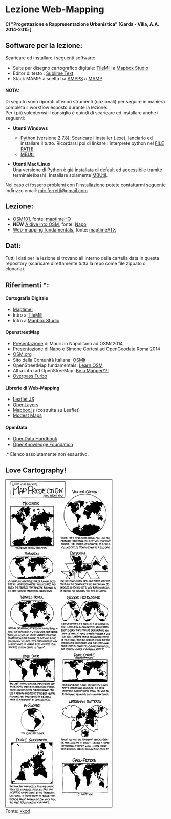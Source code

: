 
# Lezione Web-Mapping

#### CI "Progettazione e Rappresentazione Urbanistica" [Garda - Villa, A.A. 2014-2015 ]


## Software per la lezione:

Scaricare ed installare i seguenti software:  
- Suite per disegno cartografico digitale: [TileMill](https://www.mapbox.com/tilemill/)  *e* [Mapbox Studio](https://www.mapbox.com/mapbox-studio/#darwin)  
- Editor di testo : [Sublime Text](http://www.sublimetext.com/)  
- Stack MAMP: a scelta tra [AMPPS](http://ampps.com/download) *o* [MAMP](http://www.mamp.info/en/)

#### NOTA: 
Di seguito sono riporati ulteriori strumenti (opzionali) per seguire in maniera completa il workflow esposto durante la lezione.  
Per i più volenterosi il consiglio è quindi di scaricare ed installare anche i seguenti:  

- **Utenti Windows**
	- [Python](https://www.python.org/downloads/windows/) (versione 2.7.8). Scaricare l'installer (.exe), lanciarlo ed installare il tutto. Ricordarsi poi di linkare l'interprete python nel [FILE PATH!](https://docs.python.org/2/using/windows.html)  
	- [MBUtil](https://github.com/mapbox/mbutil)

- **Utenti Mac/Linux**  
Una versione di Python è già installata di default ed accessibile tramite terminale(bash). Installare solamente [MBUtil](https://github.com/mapbox/mbutil).

Nel caso ci fossero problemi con l'installazione potete contattarmi seguente indirizzo email: <mic.ferretti@gmail.com>


## Lezione:
- [OSM101](http://maptime.io/osm-101/), fonte: [maptimeHQ](http://maptime.io/lessons-resources/)
- **NEW** [A dive into OSM](http://www.slideshare.net/napo/openstreetmap-an-introduction-for-the-mappathon-piemonte-visual-contest), fonte: [Napo](https://twitter.com/napo)
- [Web-mapping fundamentals](https://maptimeatx.github.io/web-mapping-fundamentals/#0), fonte: [maptimeATX](http://www.meetup.com/MaptimeATX/) 

## Dati:
Tutti i dati per la lezione si trovano all'interno della cartella data in questa repository (scaricare direttamente tutta la repo come file zippato o clonarla).


## Riferimenti *:

#### Cartografia Digitale
- [Maptime!](http://maptime.io/)
- Intro a [TileMill](https://www.mapbox.com/tilemill/docs/crashcourse/introduction/) 
- Intro a [Mapbox Studio](https://www.mapbox.com/mapbox-studio/style-quickstart/)

#### OpenstreetMap
- [Presentazione](http://www.slideshare.net/napo/openstreetmap-verso-matera-2019) di Maurizio Napolitano ad OSMit2014
- [Presentazione](https://cortesimone.github.io/slide-opengeodata-roma-2014/#/) di Napo e Simone Cortesi ad OpenGeodata Roma 2014
- [OSM.org](http://www.openstreetmap.org/)
- Sito della Comunità Italiana: [OSMit](http://openstreetmap.it/) 
- OpenStreetMap fundamentals: [Learn OSM](http://learnosm.org/en/)
- Altra intro ad OpenStreeMap: [Be a Mapper!1!!](http://beamapper.com/)
- [Overpass Turbo](http://overpass-turbo.eu/)

#### Librerie di Web-Mapping
- [Leaflet JS](http://leafletjs.com/)
- [OpenLayers](http://openlayers.org/)
- [Mapbox.js](https://www.mapbox.com/developers/#javascript) (costruita su Leaflet)
- [Modest Maps](http://modestmaps.com/)

#### OpenData
- [OpenData Handbook](http://opendatahandbook.org/)
- [OpenKnowledge Foundation](https://okfn.org/)


.* Elenco assolutamente non esaustivo. 


## Love Cartography!

![](map_projections.png)  
Fonte: [xkcd](https://xkcd.com/977/)

<!--aggiungo laghi e batimetria da natural hearth (via add layer - mapbox)
aggiungo strade che gli do io da geojson-->




